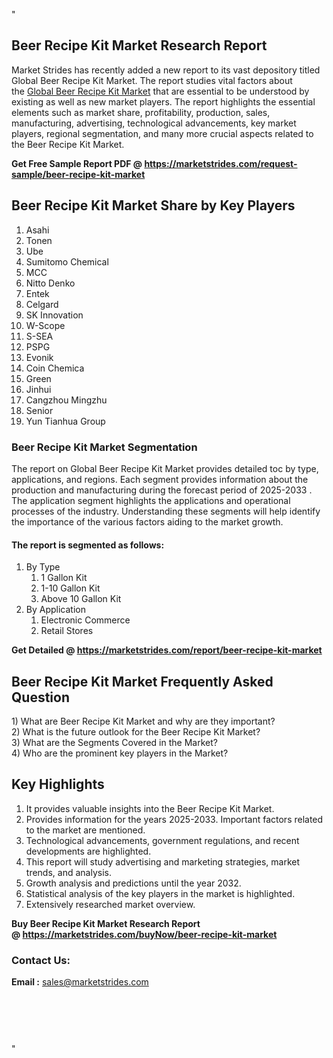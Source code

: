 <p>"</p>
<h2>Beer Recipe Kit Market Research Report</h2>
<p>Market Strides has recently added a new report to its vast depository titled Global Beer Recipe Kit Market. The report studies vital factors about the&nbsp;<a href="https://marketstrides.com/report/beer-recipe-kit-market">Global Beer Recipe Kit Market</a>&nbsp;that are essential to be understood by existing as well as new market players. The report highlights the essential elements such as market share, profitability, production, sales, manufacturing, advertising, technological advancements, key market players, regional segmentation, and many more crucial aspects related to the Beer Recipe Kit Market.</p>
<p><strong>Get Free Sample Report PDF @&nbsp;<a href="https://marketstrides.com/request-sample/beer-recipe-kit-market">https://marketstrides.com/request-sample/beer-recipe-kit-market</a></strong></p>
<h2><strong>Beer Recipe Kit Market Share by Key Players</strong></h2>
<ol>
<li>Asahi</li>
<li>Tonen</li>
<li>Ube</li>
<li>Sumitomo Chemical</li>
<li>MCC</li>
<li>Nitto Denko</li>
<li>Entek</li>
<li>Celgard</li>
<li>SK Innovation</li>
<li>W-Scope</li>
<li>S-SEA</li>
<li>PSPG</li>
<li>Evonik</li>
<li>Coin Chemica</li>
<li>Green</li>
<li>Jinhui</li>
<li>Cangzhou Mingzhu</li>
<li>Senior</li>
<li>Yun Tianhua Group</li>
</ol>
<h3><strong>Beer Recipe Kit Market Segmentation</strong></h3>
<p>The report on Global Beer Recipe Kit Market provides detailed toc by type, applications, and regions. Each segment provides information about the production and manufacturing during the forecast period of 2025-2033 . The application segment highlights the applications and operational processes of the industry. Understanding these segments will help identify the importance of the various factors aiding to the market growth.</p>
<h4>The report is segmented as follows:</h4>
<ol>
<li>By Type
<ol>
<li>1 Gallon Kit</li>
<li>1-10 Gallon Kit</li>
<li>Above 10 Gallon Kit</li>
</ol>
</li>
<li>By Application
<ol>
<li>Electronic Commerce</li>
<li>Retail Stores</li>
</ol>
</li>
</ol>
<p><strong>Get Detailed @&nbsp;<a href="https://marketstrides.com/report/beer-recipe-kit-market">https://marketstrides.com/report/beer-recipe-kit-market</a></strong></p>
<h2 class=""><strong>Beer Recipe Kit Market Frequently Asked Question</strong></h2>
<div class="">1) What are&nbsp;Beer Recipe Kit Market and why are they important?
<div class="">
<div class="">2) What is the future outlook for the Beer Recipe Kit Market?</div>
</div>
</div>
<div class="">3) What are the Segments Covered in the Market?</div>
<div class="">4) Who are the prominent key players in the Market?</div>
<h2><strong>Key Highlights</strong></h2>
<div class="">
<ol>
<li>It provides valuable insights into the Beer Recipe Kit Market.</li>
<li>Provides information for the years 2025-2033. Important factors related to the market are mentioned.</li>
<li>Technological advancements, government regulations, and recent developments are highlighted.</li>
<li>This report will study advertising and marketing strategies, market trends, and analysis.</li>
<li>Growth analysis and predictions until the year 2032.</li>
<li>Statistical analysis of the key players in the market is highlighted.</li>
<li>Extensively researched market overview.</li>
</ol>
<p><strong>Buy Beer Recipe Kit Market Research Report @&nbsp;<a href="https://marketstrides.com/buyNow/beer-recipe-kit-market">https://marketstrides.com/buyNow/beer-recipe-kit-market</a></strong></p>
<h3>Contact Us:</h3>
<p><strong>Email :</strong> <a href="mailto:sales@marketstrides.com">sales@marketstrides.com</a></p>
</div>
<p>&nbsp;</p>
<h3>&nbsp;</h3>
<p>"</p>
